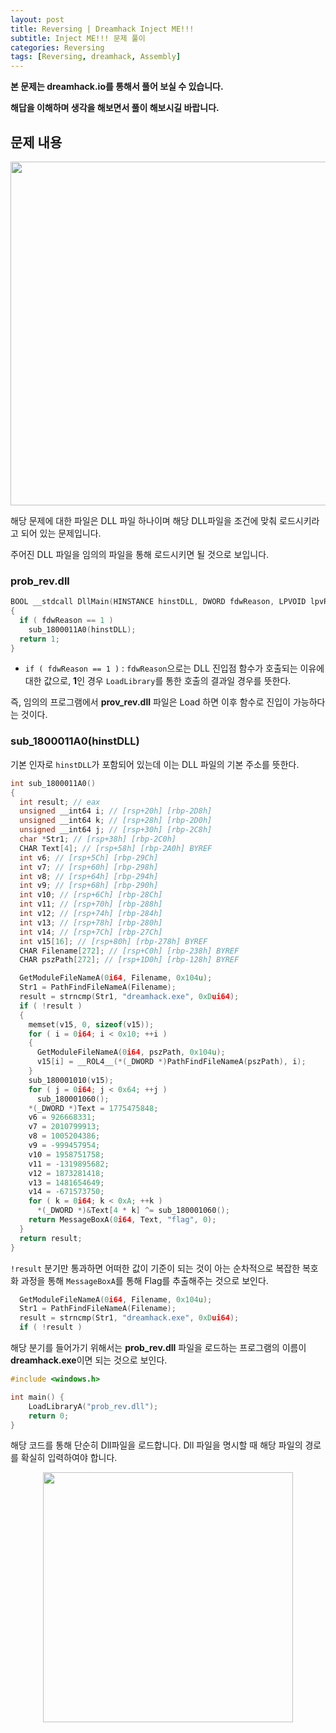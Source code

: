```yaml
---
layout: post
title: Reversing | Dreamhack Inject ME!!!
subtitle: Inject ME!!! 문제 풀이
categories: Reversing
tags: [Reversing, dreamhack, Assembly]
---
```


**본 문제는 dreamhack.io를 통해서 풀어 보실 수 있습니다.**

**해답을 이해하며 생각을 해보면서 풀이 해보시길 바랍니다.**

## 문제 내용

<p align="center">
<img src ="https://github.com/peoplstar/peoplstar.github.io/assets/78135526/3ffb431a-f8d8-438d-a186-512e17924405" width = 550>
</p>

해당 문제에 대한 파일은 DLL 파일 하나이며 해당 DLL파일을 조건에 맞춰 로드시키라고 되어 있는 문제입니다.

주어진 DLL 파일을 임의의 파일을 통해 로드시키면 될 것으로 보입니다.

### prob_rev.dll

```C
BOOL __stdcall DllMain(HINSTANCE hinstDLL, DWORD fdwReason, LPVOID lpvReserved)
{
  if ( fdwReason == 1 )
    sub_1800011A0(hinstDLL);
  return 1;
}
```

* `if ( fdwReason == 1 )` : `fdwReason`으로는 DLL 진입점 함수가 호출되는 이유에 대한 값으로, **1**인 경우 `LoadLibrary`를 통한 호출의 결과일 경우를 뜻한다.

즉, 임의의 프로그램에서 **prov_rev.dll** 파일은 Load 하면 이후 함수로 진입이 가능하다는 것이다.

### sub_1800011A0(hinstDLL)

기본 인자로 `hinstDLL`가 포함되어 있는데 이는 DLL 파일의 기본 주소를 뜻한다.

```C
int sub_1800011A0()
{
  int result; // eax
  unsigned __int64 i; // [rsp+20h] [rbp-2D8h]
  unsigned __int64 k; // [rsp+28h] [rbp-2D0h]
  unsigned __int64 j; // [rsp+30h] [rbp-2C8h]
  char *Str1; // [rsp+38h] [rbp-2C0h]
  CHAR Text[4]; // [rsp+58h] [rbp-2A0h] BYREF
  int v6; // [rsp+5Ch] [rbp-29Ch]
  int v7; // [rsp+60h] [rbp-298h]
  int v8; // [rsp+64h] [rbp-294h]
  int v9; // [rsp+68h] [rbp-290h]
  int v10; // [rsp+6Ch] [rbp-28Ch]
  int v11; // [rsp+70h] [rbp-288h]
  int v12; // [rsp+74h] [rbp-284h]
  int v13; // [rsp+78h] [rbp-280h]
  int v14; // [rsp+7Ch] [rbp-27Ch]
  int v15[16]; // [rsp+80h] [rbp-278h] BYREF
  CHAR Filename[272]; // [rsp+C0h] [rbp-238h] BYREF
  CHAR pszPath[272]; // [rsp+1D0h] [rbp-128h] BYREF

  GetModuleFileNameA(0i64, Filename, 0x104u);
  Str1 = PathFindFileNameA(Filename);
  result = strncmp(Str1, "dreamhack.exe", 0xDui64);
  if ( !result )
  {
    memset(v15, 0, sizeof(v15));
    for ( i = 0i64; i < 0x10; ++i )
    {
      GetModuleFileNameA(0i64, pszPath, 0x104u);
      v15[i] = __ROL4__(*(_DWORD *)PathFindFileNameA(pszPath), i);
    }
    sub_180001010(v15);
    for ( j = 0i64; j < 0x64; ++j )
      sub_180001060();
    *(_DWORD *)Text = 1775475848;
    v6 = 926668331;
    v7 = 2010799913;
    v8 = 1005204386;
    v9 = -999457954;
    v10 = 1958751758;
    v11 = -1319895682;
    v12 = 1873281418;
    v13 = 1481654649;
    v14 = -671573750;
    for ( k = 0i64; k < 0xA; ++k )
      *(_DWORD *)&Text[4 * k] ^= sub_180001060();
    return MessageBoxA(0i64, Text, "flag", 0);
  }
  return result;
}
```

`!result` 분기만 통과하면 어떠한 값이 기준이 되는 것이 아는 순차적으로 복잡한 복호화 과정을 통해 `MessageBoxA`를 통해 Flag를 추출해주는 것으로 보인다.

```C
  GetModuleFileNameA(0i64, Filename, 0x104u);
  Str1 = PathFindFileNameA(Filename);
  result = strncmp(Str1, "dreamhack.exe", 0xDui64);
  if ( !result )
```

해당 분기를 들어가기 위해서는 **prob_rev.dll** 파일을 로드하는 프로그램의 이름이 **dreamhack.exe**이면 되는 것으로 보인다.

```C
#include <windows.h>

int main() {
    LoadLibraryA("prob_rev.dll");
    return 0;
}
```

해당 코드를 통해 단순히 Dll파일을 로드합니다. Dll 파일을 명시할 때 해당 파일의 경로를 확실히 입력하여야 합니다.

<p align="center">
<img src ="https://github.com/peoplstar/peoplstar.github.io/assets/78135526/7d7fba7d-577b-4b08-b031-7190800c3bcd" width = 400>
</p>